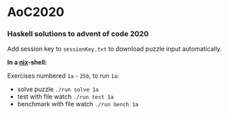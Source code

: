 # AoC2020

### Haskell solutions to advent of code 2020

Add session key to `sessionKey.txt` to download puzzle input automatically.

**In a [nix](https://nixos.org/)-shell:**

Exercises numbered `1a` - `25b`, to run `1a`:

- solve puzzle `./run solve 1a`
- test with file watch `./run test 1a`
- benchmark with file watch `./run bench 1a`
